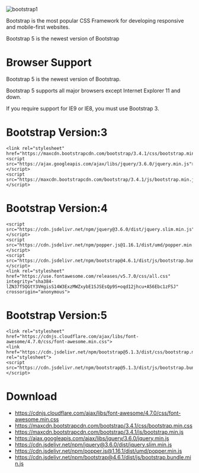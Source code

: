 ![bootstrap1](https://user-images.githubusercontent.com/69615463/160166814-605cc9a1-55ef-42ca-a9ec-2a37d5fc430e.png)

  
Bootstrap is the most popular CSS Framework for developing responsive and mobile-first websites.


Bootstrap 5 is the newest version of Bootstrap


# Browser Support

Bootstrap 5 is the newest version of Bootstrap.

Bootstrap 5 supports all major browsers except Internet Explorer 11 and down.

If you require support for IE9 or IE8, you must use Bootstrap 3.



  

# Bootstrap Version:3

```
<link rel="stylesheet" href="https://maxcdn.bootstrapcdn.com/bootstrap/3.4.1/css/bootstrap.min.css">
<script src="https://ajax.googleapis.com/ajax/libs/jquery/3.6.0/jquery.min.js"></script>
<script src="https://maxcdn.bootstrapcdn.com/bootstrap/3.4.1/js/bootstrap.min.js"></script>
```


# Bootstrap Version:4

```
<script src="https://cdn.jsdelivr.net/npm/jquery@3.6.0/dist/jquery.slim.min.js"></script>
<script src="https://cdn.jsdelivr.net/npm/popper.js@1.16.1/dist/umd/popper.min.js"></script>
<script src="https://cdn.jsdelivr.net/npm/bootstrap@4.6.1/dist/js/bootstrap.bundle.min.js"></script>
<link rel="stylesheet" href="https://use.fontawesome.com/releases/v5.7.0/css/all.css" integrity="sha384-lZN37f5QGtY3VHgisS14W3ExzMWZxybE1SJSEsQp9S+oqd12jhcu+A56Ebc1zFSJ" crossorigin="anonymous">
```


# Bootstrap Version:5

```
<link rel="stylesheet" href="https://cdnjs.cloudflare.com/ajax/libs/font-awesome/4.7.0/css/font-awesome.min.css">
<link href="https://cdn.jsdelivr.net/npm/bootstrap@5.1.3/dist/css/bootstrap.min.css" rel="stylesheet">
<script src="https://cdn.jsdelivr.net/npm/bootstrap@5.1.3/dist/js/bootstrap.bundle.min.js"></script>
```

# Download

+ https://cdnjs.cloudflare.com/ajax/libs/font-awesome/4.7.0/css/font-awesome.min.css
+ https://maxcdn.bootstrapcdn.com/bootstrap/3.4.1/css/bootstrap.min.css
+ https://maxcdn.bootstrapcdn.com/bootstrap/3.4.1/js/bootstrap.min.js
+ https://ajax.googleapis.com/ajax/libs/jquery/3.6.0/jquery.min.js
+ https://cdn.jsdelivr.net/npm/jquery@3.6.0/dist/jquery.slim.min.js
+ https://cdn.jsdelivr.net/npm/popper.js@1.16.1/dist/umd/popper.min.js
+ https://cdn.jsdelivr.net/npm/bootstrap@4.6.1/dist/js/bootstrap.bundle.min.js













